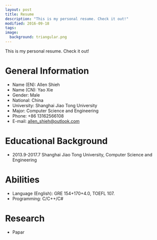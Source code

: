 ```yaml
---
layout: post
title: Resume
description: "This is my personal resume. Check it out!"
modified: 2016-09-18
tags:
image:
  background: triangular.png
---
```


This is my personal resume. Check it out!

# General Information
* Name (EN): Allen Shieh
* Name (CN): Yao Xie
* Gender: Male
* National: China
* University: Shanghai Jiao Tong University
* Major: Computer Science and Engineering
* Phone: +86 13162566108
* E-mail: allen_shieh@outlook.com

# Educational Background
* 2013.9-2017.7   Shanghai Jiao Tong University, Computer Science and Engineering

# Abilities
* Language (English): GRE 154+170+4.0, TOEFL 107.
* Programming: C/C++/C#

# Research
* Papar
